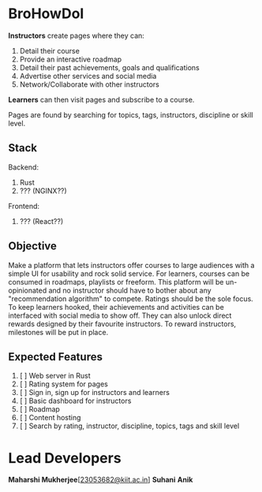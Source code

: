 # BroHowDoI

**Instructors** create pages where they can:
1. Detail their course
2. Provide an interactive roadmap
3. Detail their past achievements, goals and qualifications
4. Advertise other services and social media
5. Network/Collaborate with other instructors

**Learners** can then visit pages and subscribe to a course.

Pages are found by searching for topics, tags, instructors, discipline or skill level.

## Stack

Backend:
1. Rust
2. ??? (NGINX??)

Frontend:
1. ??? (React??)

## Objective

Make a platform that lets instructors offer courses to large audiences with a simple UI for usability and rock solid service.
For learners, courses can be consumed in roadmaps, playlists or freeform.
This platform will be un-opinionated and no instructor should have to bother about any "recommendation algorithm" to compete. Ratings should be the sole focus.
To keep learners hooked, their achievements and activities can be interfaced with social media to show off. They can also unlock direct rewards designed by their favourite instructors.
To reward instructors, milestones will be put in place.

## Expected Features

1. [ ] Web server in Rust
2. [ ] Rating system for pages
3. [ ] Sign in, sign up for instructors and learners
4. [ ] Basic dashboard for instructors
5. [ ] Roadmap
6. [ ] Content hosting
7. [ ] Search by rating, instructor, discipline, topics, tags and skill level

# Lead Developers

**Maharshi Mukherjee**[23053682@kiit.ac.in]
**Suhani**
**Anik**
